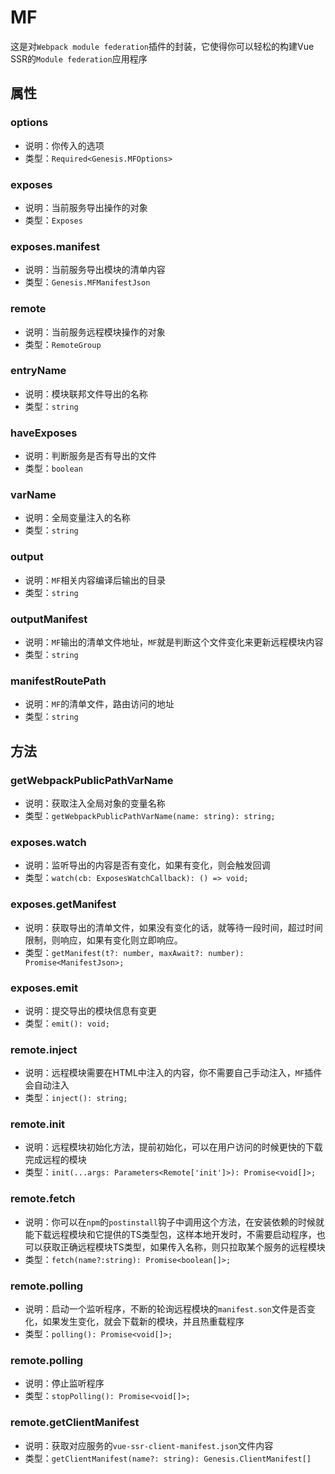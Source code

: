 # MF
这是对`Webpack module federation`插件的封装，它使得你可以轻松的构建Vue SSR的`Module federation`应用程序
## 属性
### options
  - 说明：你传入的选项
  - 类型：`Required<Genesis.MFOptions>`
### exposes
  - 说明：当前服务导出操作的对象
  - 类型：`Exposes`
### exposes.manifest
  - 说明：当前服务导出模块的清单内容
  - 类型：`Genesis.MFManifestJson`
### remote
  - 说明：当前服务远程模块操作的对象
  - 类型：`RemoteGroup`
### entryName
  - 说明：模块联邦文件导出的名称
  - 类型：`string`
### haveExposes
  - 说明：判断服务是否有导出的文件
  - 类型：`boolean`
### varName
  - 说明：全局变量注入的名称
  - 类型：`string`
### output
  - 说明：`MF`相关内容编译后输出的目录
  - 类型：`string`
### outputManifest
  - 说明：`MF`输出的清单文件地址，`MF`就是判断这个文件变化来更新远程模块内容
  - 类型：`string`
### manifestRoutePath
  - 说明：`MF`的清单文件，路由访问的地址
  - 类型：`string`
## 方法
### getWebpackPublicPathVarName
  - 说明：获取注入全局对象的变量名称
  - 类型：`getWebpackPublicPathVarName(name: string): string;`
### exposes.watch
  - 说明：监听导出的内容是否有变化，如果有变化，则会触发回调
  - 类型：`watch(cb: ExposesWatchCallback): () => void;`
### exposes.getManifest
  - 说明：获取导出的清单文件，如果没有变化的话，就等待一段时间，超过时间限制，则响应，如果有变化则立即响应。
  - 类型：`getManifest(t?: number, maxAwait?: number): Promise<ManifestJson>;`
### exposes.emit
  - 说明：提交导出的模块信息有变更
  - 类型：`emit(): void;`
### remote.inject
  - 说明：远程模块需要在HTML中注入的内容，你不需要自己手动注入，`MF`插件会自动注入
  - 类型：`inject(): string;`
### remote.init
  - 说明：远程模块初始化方法，提前初始化，可以在用户访问的时候更快的下载完成远程的模块
  - 类型：`init(...args: Parameters<Remote['init']>): Promise<void[]>;`
### remote.fetch
  - 说明：你可以在`npm`的`postinstall`钩子中调用这个方法，在安装依赖的时候就能下载远程模块和它提供的TS类型包，这样本地开发时，不需要启动程序，也可以获取正确远程模块TS类型，如果传入名称，则只拉取某个服务的远程模块
  - 类型：`fetch(name?:string): Promise<boolean[]>;`
### remote.polling
  - 说明：启动一个监听程序，不断的轮询远程模块的`manifest.son`文件是否变化，如果发生变化，就会下载新的模块，并且热重载程序
  - 类型：`polling(): Promise<void[]>;`
### remote.polling
  - 说明：停止监听程序
  - 类型：`stopPolling(): Promise<void[]>;`
### remote.getClientManifest
  - 说明：获取对应服务的`vue-ssr-client-manifest.json`文件内容
  - 类型：`getClientManifest(name?: string): Genesis.ClientManifest[]`